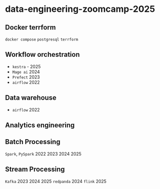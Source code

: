 # data-engineering-zoomcamp-2025

## Docker terrform
`docker compose`
`postgresql`
`terrform`

## Workflow orchestration
- `kestra` - 2025
- `Mage ai` 2024
- `Prefect` 2023
- `airflow` 2022


## Data warehouse

- `airflow` 2022

## Analytics engineering

## Batch Processing
`Spark`, `PySpark` 2022 2023 2024 2025


## Stream Processing
`Kafka` 2023 2024 2025
`redpanda` 2024
`flink` 2025
